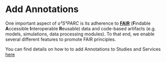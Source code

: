 # Add Annotations

One important aspect of *o²S²PARC* is its adherence to [**FAIR**](https://www.nature.com/articles/sdata201618) (**F**indable **A**ccessible **I**nteroperable **R**eusable) data and code-based artifacts (e.g. models, simulations, data processing modules). To that end, we enable several different features to promote FAIR principles. 

You can find details on how to to add Annotations to Studies and Services [here](platform_introduction/annotations?id=classifiers)